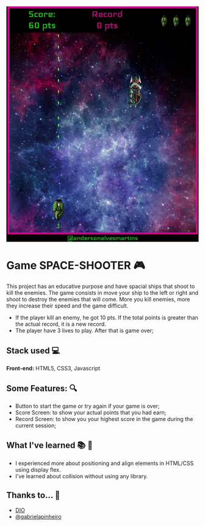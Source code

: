 ![Logo](https://raw.githubusercontent.com/andersonalvesmartins/Repositorio-DIO/main/Bootcamp1%20-%20ORBI%20Web%20Game%20Development/Projeto%2003%20-%20Jogo%20Space%20Shooter/images/spaceShooter.JPG)

# Game SPACE-SHOOTER 🎮

This project has an educative purpose and have spacial ships that shoot to kill the enemies.
The game consists in move your ship to the left or right and shoot to destroy the enemies that will come.
More you kill enemies, more they increase their speed and the game difficult.
- If the player kill an enemy, he got 10 pts. If the total points is greater than the actual record, it is a new record.
- The player have 3 lives to play. After that is game over;


## Stack used 💻

**Front-end:** HTML5, CSS3, Javascript


## Some Features: 🔍

- Button to start the game or try again if your game is over;
- Score Screen: to show your actual points that you had earn; 
- Record Screen: to show you your highest score in the game during the current session;


## What I've learned 📚 📝 

- I experienced more about positioning and align elements in HTML/CSS using display flex.
- I've learned about collision without using any library.

## Thanks to... 💖

- [DIO](https://web.dio.me/)
- [@gabrielapinheiro](https://www.github.com/SpruceGabriela)
